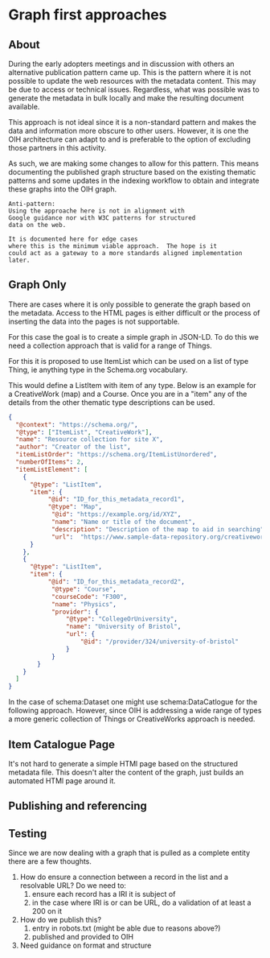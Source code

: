 # Graph first approaches

## About

During the early adopters meetings and in discussion with others an alternative publication pattern came up.  This is the pattern where it is not possible to update the web resources with the metadata content.  This may be due to access or technical issues.  Regardless, what was possible was to generate the metadata in bulk locally and make the resulting document available.

This approach is not ideal since it is a non-standard pattern and makes the data and information more obscure to other users.  However, it is one the OIH architecture can adapt to and is preferable to the option of excluding those partners in this activity.  

As such, we are making some changes to allow for this pattern.  This means documenting the published graph structure based on the existing thematic patterns and some updates in the indexing workflow to obtain and integrate these graphs into the OIH graph.  

 ```{warning}
 Anti-pattern:
 Using the approache here is not in alignment with 
 Google guidance nor with W3C patterns for structured
 data on the web.  
 
 It is documented here for edge cases
 where this is the minimum viable approach.  The hope is it 
 could act as a gateway to a more standards aligned implementation later.
```

## Graph Only

There are cases where it is only possible to generate the graph
based on the metadata.  Access to the HTML pages is either difficult or the process of inserting the 
data into the pages is not supportable.  

For this case the goal is to create a simple graph in JSON-LD.  To do this we need a collection 
approach that is valid for a range of Things.  

For this it is proposed to use ItemList which can be used on a list of type Thing, ie anything 
type in the Schema.org vocabulary.  

This would define a ListItem with item of any type.  Below is an example for a CreativeWork (map)
and a Course.  Once you are in a "item" any of the details from the other thematic type descriptions 
can be used.  


```JSON
{
  "@context": "https://schema.org/",
  "@type": ["ItemList", "CreativeWork"],
  "name": "Resource collection for site X",
  "author": "Creator of the list",
  "itemListOrder": "https://schema.org/ItemListUnordered",
  "numberOfItems": 2,
  "itemListElement": [
    {
      "@type": "ListItem",
      "item": {
           "@id": "ID_for_this_metadata_record1",
           "@type": "Map",
            "@id": "https://example.org/id/XYZ",
            "name": "Name or title of the document",
            "description": "Description of the map to aid in searching",
            "url":  "https://www.sample-data-repository.org/creativework/map.pdf"
      }
    },
    {
      "@type": "ListItem",
      "item": {
           "@id": "ID_for_this_metadata_record2",
            "@type": "Course",
            "courseCode": "F300",
            "name": "Physics",
            "provider": {
                "@type": "CollegeOrUniversity",
                "name": "University of Bristol",
                "url": {
                    "@id": "/provider/324/university-of-bristol"
                }
            }
        }
    }
  ]
}
```

In the case of schema:Dataset one might use schema:DataCatlogue for the following approach.  However, 
since OIH is addressing a wide range of types a more generic collection of Things or CreativeWorks 
approach is needed.

## Item Catalogue Page

It's not hard to generate a simple HTMl page based on the structured metadata file.  This doesn't 
alter the content of the graph, just builds an automated HTMl page around it.

## Publishing and referencing

## Testing

Since we are now dealing with a graph that is pulled as a complete entity there are a few thoughts.

1. How do ensure a connection between a record in the list and a resolvable URL?  Do we need
to:
    1. ensure each record has a IRI it is subject of
    2. in the case where IRI is or can be URL, do a validation of at least a 200 on it
2. How do we publish this?
   1. entry in robots.txt (might be able due to reasons above?)
   2. published and provided to OIH
3. Need guidance on format and structure
